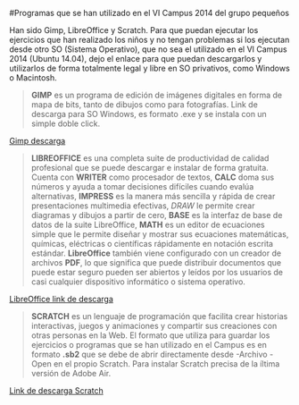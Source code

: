 #Programas que se han utilizado en el VI Campus 2014 del grupo pequeños

Han sido Gimp, LibreOffice y Scratch. Para que puedan ejecutar los ejercicios que han realizado los niños y no tengan problemas si los ejecutan
desde otro SO (Sistema Operativo), que no sea el utilizado en el VI Campus 2014 (Ubuntu 14.04), dejo el enlace para que puedan descargarlos y utilizarlos de forma totalmente legal y libre en SO privativos, como Windows o Macintosh.

> **GIMP** es un programa de edición de imágenes digitales en forma de mapa de bits, tanto de dibujos como para fotografías.
Link de descarga para SO Windows, es formato .exe y se instala con un simple doble click.

[Gimp descarga](http://www.gimp.org.es/modules/mydownloads/)

> **LIBREOFFICE** es una completa suite de productividad de calidad profesional que se puede descargar e instalar de forma gratuita. Cuenta
con **WRITER** como procesador de textos, **CALC** doma sus números y ayuda a tomar decisiones difíciles cuando evalúa alternativas, **IMPRESS** es la manera más sencilla y rápida de crear presentaciones multimedia efectivas, *DRAW* le permite crear diagramas y dibujos a partir de cero,
**BASE** es la interfaz de base de datos de la suite LibreOffice, **MATH** es un editor de ecuaciones simple que le permite diseñar y mostrar sus ecuaciones matemáticas, químicas, eléctricas o científicas rápidamente en notación escrita estándar. 
**LibreOffice** también viene configurado con un creador de archivos **PDF**, lo que significa que puede distribuir documentos que puede estar 
seguro pueden ser abiertos y leídos por los usuarios de casi cualquier dispositivo informático o sistema operativo.

[LibreOffice link de descarga](https://es.libreoffice.org/asistencia/instalacion/instalacion-de-libreoffice-en-windows/)

> **SCRATCH** es un lenguaje de programación que facilita crear historias interactivas, juegos y animaciones y compartir sus creaciones con 
otras personas en la Web.
El formato que utiliza para guardar los ejercicios o programas que se han utilizado en el Campus es en formato **.sb2** que se debe de abrir 
directamente desde -Archivo -Open en el propio Scratch. Para instalar Scratch precisa de la íltima versión de Adobe Air.

[Link de descarga Scratch](http://scratch.mit.edu/scratch2download/)
